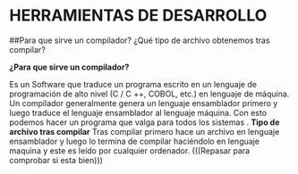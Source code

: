 # HERRAMIENTAS DE DESARROLLO

##Para que sirve un compilador? ¿Qué tipo de archivo obtenemos tras compilar?

**¿Para que sirve un compilador?**

Es un Software que traduce un programa escrito en un lenguaje de programación de alto nivel (C / C ++, COBOL, etc.) en lenguaje de máquina. Un compilador generalmente genera un lenguaje ensamblador primero y luego traduce el lenguaje ensamblador al lenguaje máquina. Con esto podemos hacer un programa que valga para todos los sistemas .
**Tipo de archivo tras compilar**
Tras compilar primero hace un archivo en lenguaje ensamblador y luego lo termina de compilar haciéndolo en lenguaje maquina y este es leído por cualquier ordenador. (((Repasar para comprobar si esta bien)))

